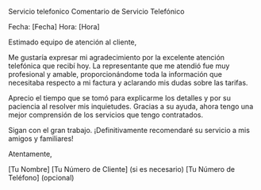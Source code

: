 Servicio telefonico
Comentario de Servicio Telefónico

Fecha: [Fecha] Hora: [Hora]

Estimado equipo de atención al cliente,

Me gustaría expresar mi agradecimiento por la excelente atención telefónica que recibí hoy. La representante que me atendió fue muy profesional y amable, proporcionándome toda la información que necesitaba respecto a mi factura y aclarando mis dudas sobre las tarifas.

Aprecio el tiempo que se tomó para explicarme los detalles y por su paciencia al resolver mis inquietudes. Gracias a su ayuda, ahora tengo una mejor comprensión de los servicios que tengo contratados.

Sigan con el gran trabajo. ¡Definitivamente recomendaré su servicio a mis amigos y familiares!

Atentamente,

[Tu Nombre] [Tu Número de Cliente] (si es necesario) [Tu Número de Teléfono] (opcional)


